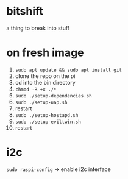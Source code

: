 # bitshift
a thing to break into stuff

# on fresh image
1. `sudo apt update && sudo apt install git`
2. clone the repo on the pi
3. cd into the bin directory
4. `chmod -R +x ./*`
5. `sudo ./setup-dependencies.sh`
6. `sudo ./setup-uap.sh`
7. restart
8. `sudo ./setup-hostapd.sh`
9. `sudo ./setup-eviltwin.sh`
10. restart

# i2c
`sudo raspi-config` -> enable i2c interface
